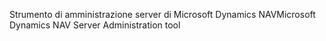 <span data-ttu-id="07ec2-101">Strumento di amministrazione server di Microsoft Dynamics NAV</span><span class="sxs-lookup"><span data-stu-id="07ec2-101">Microsoft Dynamics NAV Server Administration tool</span></span>